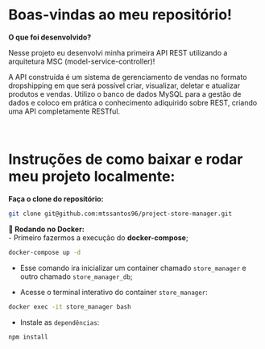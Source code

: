 # Boas-vindas ao meu repositório!

<summary><strong>O que foi desenvolvido?</strong></summary>

Nesse projeto eu desenvolvi minha primeira API REST utilizando a arquitetura MSC (model-service-controller)!

A API construída é um sistema de gerenciamento de vendas no formato dropshipping em que será possível criar, visualizar, deletar e atualizar produtos e vendas. Utilizo o banco de dados MySQL para a gestão de dados e coloco em prática o conhecimento adiquirido sobre REST, criando uma API completamente RESTful.

 <br />

# Instruções de como baixar e rodar meu projeto localmente:

<summary><strong>Faça o clone do repositório:</strong></strong></summary>

```bash
git clone git@github.com:mtssantos96/project-store-manager.git
```

<summary><strong>🐳 Rodando no Docker:</strong></summary>
- Primeiro fazermos a execução do <strong>docker-compose</strong>;

```bash
docker-compose up -d
```

- Esse comando ira inicializar um container chamado `store_manager` e outro chamado `store_manager_db`;

- Acesse o terminal interativo do container `store_manager`:

```bash
docker exec -it store_manager bash
```

- Instale as `dependências`:

```bash
npm install
```
